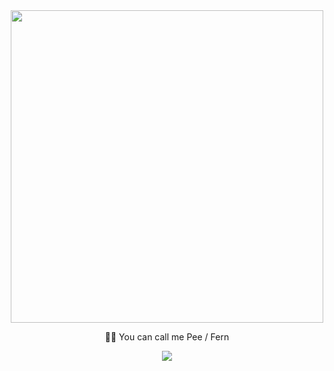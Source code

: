 <div id="header" align="center">
  <img src="https://static.wikia.nocookie.net/typemoon/images/2/20/SaberAlterVSHeraclesHF2.gif/revision/latest?cb=20201031105516" width="500"/>
</div>

<p align="center">
  🥐🥨 You can call me <a>Pee / Fern</a>
</p>

<p align="center">
  <a href="https://skillicons.dev">
    <img src="https://skillicons.dev/icons?i=stackoverflow,github,linux,docker,js,react,bootstrap,nodejs,express,mysql,mongodb" />
  </a>
</p>

